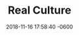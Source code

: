 ---
title:  Real Culture
date:   2018-11-16 17:58:40 -0600
featured_image: real-culture.jpg
preview: Read how Polymer Digital keeps customers and team members happy through organic culture.
---